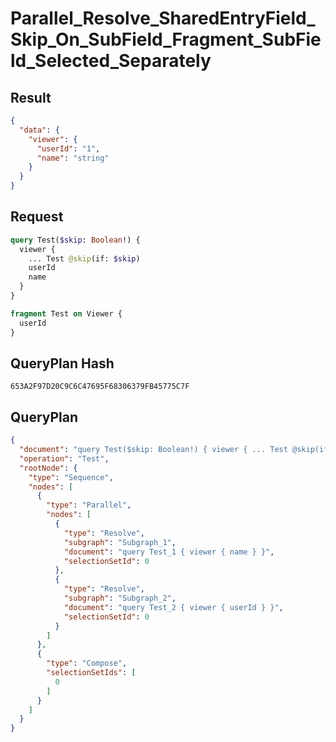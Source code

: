 # Parallel_Resolve_SharedEntryField_Skip_On_SubField_Fragment_SubField_Selected_Separately

## Result

```json
{
  "data": {
    "viewer": {
      "userId": "1",
      "name": "string"
    }
  }
}
```

## Request

```graphql
query Test($skip: Boolean!) {
  viewer {
    ... Test @skip(if: $skip)
    userId
    name
  }
}

fragment Test on Viewer {
  userId
}
```

## QueryPlan Hash

```text
653A2F97D20C9C6C47695F68306379FB45775C7F
```

## QueryPlan

```json
{
  "document": "query Test($skip: Boolean!) { viewer { ... Test @skip(if: $skip) userId name } } fragment Test on Viewer { userId }",
  "operation": "Test",
  "rootNode": {
    "type": "Sequence",
    "nodes": [
      {
        "type": "Parallel",
        "nodes": [
          {
            "type": "Resolve",
            "subgraph": "Subgraph_1",
            "document": "query Test_1 { viewer { name } }",
            "selectionSetId": 0
          },
          {
            "type": "Resolve",
            "subgraph": "Subgraph_2",
            "document": "query Test_2 { viewer { userId } }",
            "selectionSetId": 0
          }
        ]
      },
      {
        "type": "Compose",
        "selectionSetIds": [
          0
        ]
      }
    ]
  }
}
```


